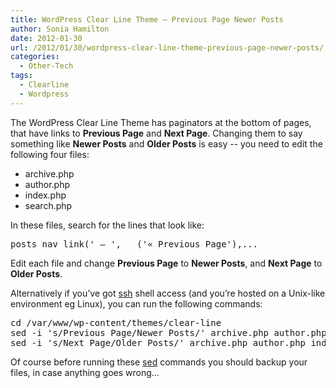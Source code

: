 ```yaml
---
title: WordPress Clear Line Theme – Previous Page Newer Posts
author: Sonia Hamilton
date: 2012-01-30
url: /2012/01/30/wordpress-clear-line-theme-previous-page-newer-posts/
categories:
  - Other-Tech
tags:
  - Clearline
  - Wordpress
---
```

The WordPress Clear Line Theme has paginators at the bottom of pages, that have links to **Previous Page** and **Next Page**. Changing them to say something like **Newer Posts** and **Older Posts** is easy -- you need to edit the following four files:

<!--more-->

  * archive.php
  * author.php
  * index.php
  * search.php

In these files, search for the lines that look like:

<pre>posts_nav_link(' &#8212; ', __('&laquo; Previous Page'),...</pre>

Edit each file and change **Previous Page** to **Newer Posts**, and **Next Page** to **Older Posts**.

Alternatively if you&#8217;ve got [ssh][1] shell access (and you&#8217;re hosted on a Unix-like environment eg Linux), you can run the following commands:

<pre>cd /var/www/wp-content/themes/clear-line
sed -i 's/Previous Page/Newer Posts/' archive.php author.php index.php search.php
sed -i 's/Next Page/Older Posts/' archive.php author.php index.php search.php</pre>

Of course before running these [sed][2] commands you should backup your files, in case anything goes wrong&#8230;

 [1]: http://en.wikipedia.org/wiki/Secure_Shell
 [2]: http://en.wikipedia.org/wiki/Sed
